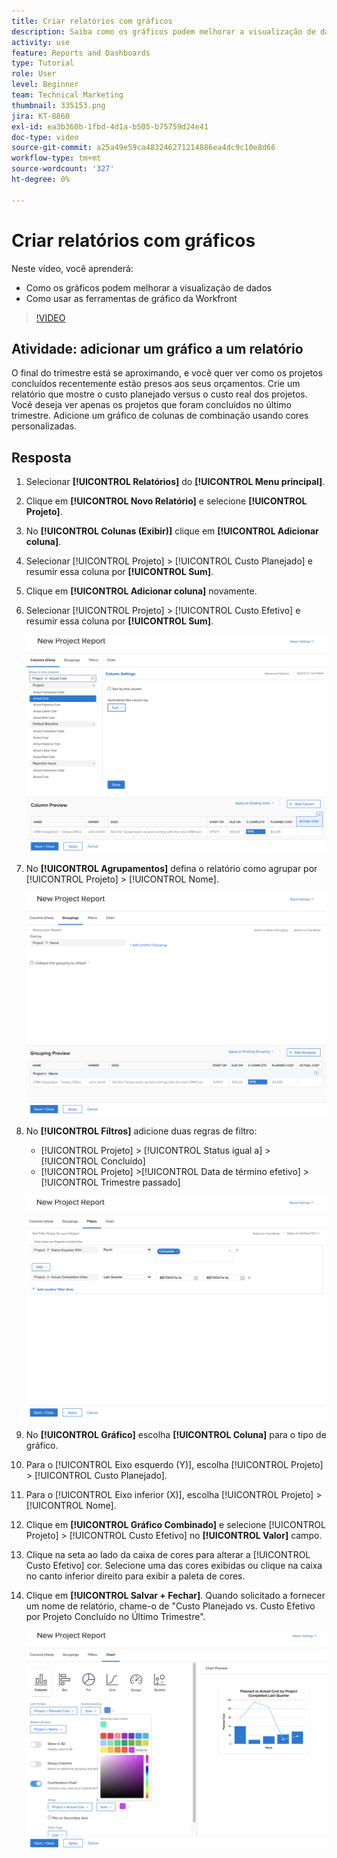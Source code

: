 ```yaml
---
title: Criar relatórios com gráficos
description: Saiba como os gráficos podem melhorar a visualização de dados e como usar as ferramentas de gráfico no Workfront.
activity: use
feature: Reports and Dashboards
type: Tutorial
role: User
level: Beginner
team: Technical Marketing
thumbnail: 335153.png
jira: KT-8860
exl-id: ea3b360b-1fbd-4d1a-b505-b75759d24e41
doc-type: video
source-git-commit: a25a49e59ca483246271214886ea4dc9c10e8d66
workflow-type: tm+mt
source-wordcount: '327'
ht-degree: 0%

---
```


# Criar relatórios com gráficos

Neste vídeo, você aprenderá:

* Como os gráficos podem melhorar a visualização de dados
* Como usar as ferramentas de gráfico da Workfront

>[!VIDEO](https://video.tv.adobe.com/v/335155/?quality=12&learn=on)

## Atividade: adicionar um gráfico a um relatório

O final do trimestre está se aproximando, e você quer ver como os projetos concluídos recentemente estão presos aos seus orçamentos. Crie um relatório que mostre o custo planejado versus o custo real dos projetos. Você deseja ver apenas os projetos que foram concluídos no último trimestre. Adicione um gráfico de colunas de combinação usando cores personalizadas.

## Resposta

1. Selecionar **[!UICONTROL Relatórios]** do **[!UICONTROL Menu principal]**.
1. Clique em **[!UICONTROL Novo Relatório]** e selecione **[!UICONTROL Projeto]**.
1. No **[!UICONTROL Colunas (Exibir)]** clique em **[!UICONTROL Adicionar coluna]**.
1. Selecionar [!UICONTROL Projeto] > [!UICONTROL Custo Planejado] e resumir essa coluna por **[!UICONTROL Sum]**.
1. Clique em **[!UICONTROL Adicionar coluna]** novamente.
1. Selecionar [!UICONTROL Projeto] > [!UICONTROL Custo Efetivo] e resumir essa coluna por **[!UICONTROL Sum]**.

   ![Uma imagem da tela para adicionar colunas a um relatório](assets/chart-report-columns.png)

1. No **[!UICONTROL Agrupamentos]** defina o relatório como agrupar por [!UICONTROL Projeto] > [!UICONTROL Nome].

   ![Uma imagem da tela para adicionar agrupamentos a um relatório](assets/chart-report-groupings.png)

1. No **[!UICONTROL Filtros]** adicione duas regras de filtro:

   * [!UICONTROL Projeto] > [!UICONTROL Status igual a] > [!UICONTROL Concluído]
   * [!UICONTROL Projeto] >[!UICONTROL  Data de término efetivo] > [!UICONTROL Trimestre passado]

   ![Uma imagem da tela para adicionar filtros a um relatório](assets/chart-report-filters.png)

1. No **[!UICONTROL Gráfico]** escolha **[!UICONTROL Coluna]** para o tipo de gráfico.
1. Para o [!UICONTROL Eixo esquerdo (Y)], escolha [!UICONTROL Projeto] > [!UICONTROL Custo Planejado].
1. Para o [!UICONTROL Eixo inferior (X)], escolha [!UICONTROL Projeto] > [!UICONTROL Nome].
1. Clique em **[!UICONTROL Gráfico Combinado]** e selecione [!UICONTROL Projeto] > [!UICONTROL Custo Efetivo] no **[!UICONTROL Valor]** campo.
1. Clique na seta ao lado da caixa de cores para alterar a [!UICONTROL Custo Efetivo] cor. Selecione uma das cores exibidas ou clique na caixa no canto inferior direito para exibir a paleta de cores.
1. Clique em **[!UICONTROL Salvar + Fechar]**. Quando solicitado a fornecer um nome de relatório, chame-o de &quot;Custo Planejado vs. Custo Efetivo por Projeto Concluído no Último Trimestre&quot;.

   ![Uma imagem da tela para adicionar um gráfico a um relatório](assets/chart-report-chart.png)
